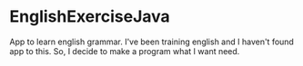 # EnglishExerciseJava

App to learn english grammar. 
I've been training english and I haven't found app to this. So, I decide to make a program what I want need.
